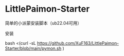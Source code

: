 # LittlePaimon-Starter
简单的小派蒙安装脚本（ub22.04可用）


安装

bash <(curl -sL https://github.com/XuF163/LittlePaimon-Starter/blob/main/pymon.sh )

